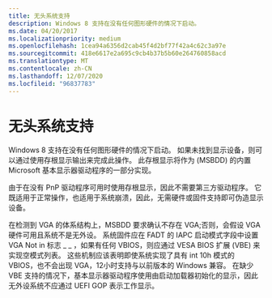 ```yaml
---
title: 无头系统支持
description: Windows 8 支持在没有任何图形硬件的情况下启动。
ms.date: 04/20/2017
ms.localizationpriority: medium
ms.openlocfilehash: 1cea94a6356d2cab45f4d2bf77f42a4c62c3a97e
ms.sourcegitcommit: 418e6617e2a695c9cb4b37b5b60e264760858acd
ms.translationtype: MT
ms.contentlocale: zh-CN
ms.lasthandoff: 12/07/2020
ms.locfileid: "96837783"
---
```

# <a name="support-for-headless-systems"></a>无头系统支持


Windows 8 支持在没有任何图形硬件的情况下启动。 如果未找到显示设备，则可以通过使用存根显示输出来完成此操作。 此存根显示将作为 (MSBDD) 的内置 Microsoft 基本显示器驱动程序的一部分实现。

由于在没有 PnP 驱动程序可用时使用存根显示，因此不需要第三方驱动程序。 它既适用于正常操作，也适用于系统崩溃，因此，无需硬件或固件支持即可伪造显示设备。

在检测到 VGA 的体系结构上，MSBDD 要求确认不存在 VGA;否则，会假设 VGA 硬件可用且系统不是无外设。 系统固件应在 FADT 的 IAPC 启动模式字段中设置 VGA Not in 标志 \_ \_ ，如果有任何 VBIOS，则应通过 VESA BIOS 扩展 (VBE) 来实现空模式列表。 这些机制应该表明即使系统实现了具有 int 10h 模式的 VBIOS，也不会出现 VGA，12小时支持与以前版本的 Windows 兼容。 在缺少 VBE 支持的情况下，基本显示器驱动程序使用由启动加载器初始化的显示，因此无外设系统不应通过 UEFI GOP 表示工作显示。

 

 





